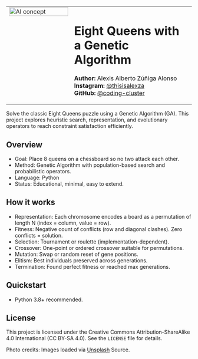 <table>
    <tr>
        <td width="35%" valign="top">
            <img src="https://images.unsplash.com/photo-1680783954745-3249be59e527?q=80&w=1064&auto=format&fit=crop&ixlib=rb-4.1.0&ixid=M3wxMjA3fDB8MHxwaG90by1wYWdlfHx8fGVufDB8fHx8fA%3D%3D" alt="AI concept" width="100%" />
        </td>
        <td valign="top">
            <h1>Eight Queens with a Genetic Algorithm</h1>
            <p>
                <strong>Author:</strong> Alexis Alberto Zúñiga Alonso<br/>
                <strong>Instagram:</strong> <a href="https://instagram.com/thisisalexza" target="_blank">@thisisalexza</a><br/>
                <strong>GitHub:</strong> <a href="https://github.com/coding-cluster" target="_blank">@coding-cluster</a>
            </p>
        </td>
    </tr>
  
</table>

Solve the classic Eight Queens puzzle using a Genetic Algorithm (GA). This project explores heuristic search, representation, and evolutionary operators to reach constraint satisfaction efficiently.

## Overview
- Goal: Place 8 queens on a chessboard so no two attack each other.
- Method: Genetic Algorithm with population-based search and probabilistic operators.
- Language: Python
- Status: Educational, minimal, easy to extend.

## How it works
- Representation: Each chromosome encodes a board as a permutation of length N (index = column, value = row).
- Fitness: Negative count of conflicts (row and diagonal clashes). Zero conflicts = solution.
- Selection: Tournament or roulette (implementation-dependent).
- Crossover: One-point or ordered crossover suitable for permutations.
- Mutation: Swap or random reset of gene positions.
- Elitism: Best individuals preserved across generations.
- Termination: Found perfect fitness or reached max generations.

## Quickstart
- Python 3.8+ recommended.

## License
This project is licensed under the Creative Commons Attribution-ShareAlike 4.0 International (CC BY-SA 4.0). See the `LICENSE` file for details.

Photo credits: Images loaded via [Unsplash](https://images.unsplash.com/photo-1680783954745-3249be59e527?q=80&w=1064&auto=format&fit=crop&ixlib=rb-4.1.0&ixid=M3wxMjA3fDB8MHxwaG90by1wYWdlfHx8fGVufDB8fHx8fA%3D%3D) Source.